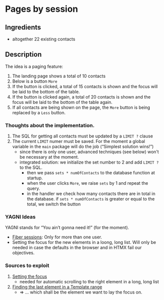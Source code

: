 
# Pages by session

## Ingredients

- altogether 22 existing contacts

## Description

The idea is a paging feature:

1. The landing page shows a total of 10 contacts
0. Below is a button `More`
0. If the button is clicked, a total of 15 contacts is shown and the focus will
   be laid to the bottom of the table.
0. If the button is clicked again, a total of 20 contacts is shown and the
   focus will be laid to the bottom of the table again.
0. If all contacts are being shown on the page, the `More` button is being replaced
   by a `Less` button.





### Thoughts about the implementation.

1. The SQL for getting all contacts must be updated by a `LIMIT ?` clause
0. The current `LIMIT` numer must be saved. For the moment a global variable in 
   the `main` package will do the job (“Simplest solution wins!”)
   - since there is only one user, advanced techniques (see below) won't be
      necessary at the moment.
   - integrated solution: we initialize the set number to 2 and add `LIMIT ?`
     to the SQL. 
        - then we pass `sets * numOfContacts` to the database function at startup.
        - when the user clicks `More`, we raise `sets` by 1 and repeat the query.
        - in the handler we check how many contacts there are in total in the
          database. if `sets * numOfContacts` is greater or equal to the total,
          we switch the button 



### YAGNI Ideas

YAGNI stands for “You ain’t gonna need it!” (for the moment).

- [Fiber sessions](https://docs.gofiber.io/api/middleware/session): Only for
  more than one user.
- Setting the focus for the new elements in a loong, long list. Will only be
  needed in case the defaults in the browser and in HTMX fail our objectives.


### Sources to exploit

1. [Setting the focus](https://developer.mozilla.org/en-US/docs/Web/API/HTMLElement/focus)
    - needed for automatic scrolling to the right element in a long, long list
0. [Finding the last element in a Template range](https://go.dev/play/p/JFkGmjq8mY)
    - ⇒ ... which shall be the element we want to lay the focus on.

